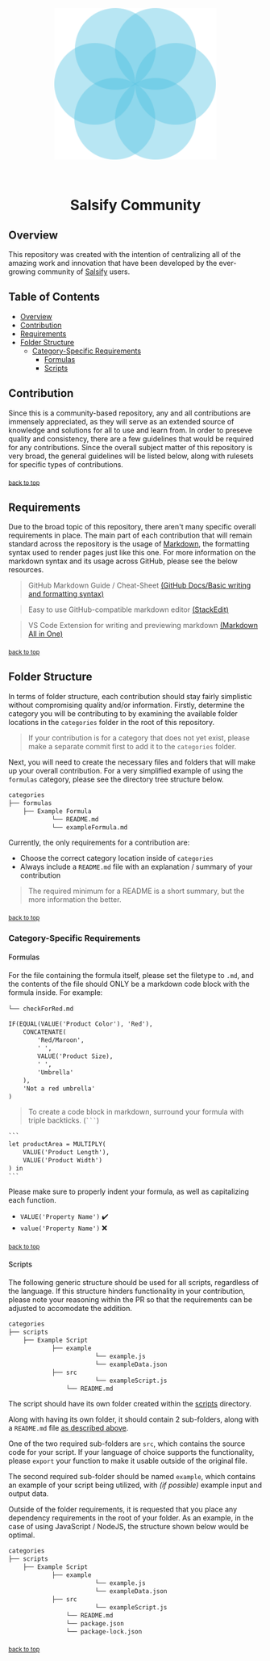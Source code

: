 <p align="center">
	<img height="300" src="/assets/readme/salsify-logo.png">
</p>

<br>

<h1 align="center">Salsify Community</h1>

## Overview
This repository was created with the intention of centralizing all of the amazing work and innovation that have been developed by the ever-growing community of [Salsify](https://www.salsify.com/) users.

## Table of Contents

- [Overview](#overview)
- [Contribution](#contribution)
- [Requirements](#requirements)
- [Folder Structure](#folder-structure)
	- [Category-Specific Requirements](#category-specific-requirements)
    	- [Formulas](#formulas)
    	- [Scripts](#scripts)

## Contribution
Since this is a community-based repository, any and all contributions are immensely appreciated, as they will serve as an extended source of knowledge and solutions for all to use and learn from.
In order to preseve quality and consistency, there are a few guidelines that would be required for any contributions. Since the overall subject matter of this repository is very broad, the general guidelines will be listed below, along with rulesets for specific types of contributions.

<sub>[back to top](#table-of-contents)</sub>

## Requirements
Due to the broad topic of this repository, there aren't many specific overall requirements in place. The main part of each contribution that will remain standard across the repository is the usage of [Markdown](https://www.markdownguide.org/getting-started/), the formatting syntax used to render pages just like this one.
For more information on the markdown syntax and its usage across GitHub, please see the below resources.
> GitHub Markdown Guide / Cheat-Sheet [(GitHub Docs/Basic writing and formatting syntax)](https://docs.github.com/en/free-pro-team@latest/github/writing-on-github/basic-writing-and-formatting-syntax)

> Easy to use GitHub-compatible markdown editor [(StackEdit)](https://stackedit.io/)

> VS Code Extension for writing and previewing markdown [(Markdown All in One)](https://marketplace.visualstudio.com/items?itemName=yzhang.markdown-all-in-one)

<sub>[back to top](#table-of-contents)</sub>

## Folder Structure
In terms of folder structure, each contribution should stay fairly simplistic without compromising quality and/or information. Firstly, determine the category you will be contributing to by examining the available folder locations in the `categories` folder in the root of this repository.
> If your contribution is for a category that does not yet exist, please make a separate commit first to add it to the `categories` folder.

Next, you will need to create the necessary files and folders that will make up your overall contribution. For a very simplified example of using the `formulas` category, please see the directory tree structure below.

```
categories
├── formulas
    ├── Example Formula
	    	└── README.md
	    	└── exampleFormula.md
```

Currently, the only requirements for a contribution are:

- Choose the correct category location inside of `categories`
-  Always include a `README.md` file with an explanation / summary of your contribution
> The required minimum for a README is a short summary, but the more information the better.

<sub>[back to top](#table-of-contents)</sub>

### Category-Specific Requirements

<h4 id="formulas" style="font-weight: 500;">Formulas</h4>

For the file containing the formula itself, please set the filetype to `.md`, and the contents of the file should ONLY be a markdown code block with the formula inside. For example:

`└── checkForRed.md`
```
IF(EQUAL(VALUE('Product Color'), 'Red'),
	CONCATENATE(
		'Red/Maroon',
		' ',
		VALUE('Product Size),
		' ',
		'Umbrella'
	),
	'Not a red umbrella'
)
```
> To create a code block in markdown, surround your formula with triple backticks. (` ``` `)
````
```
let productArea = MULTIPLY(
	VALUE('Product Length'),
	VALUE('Product Width')
) in
```
````

Please make sure to properly indent your formula, as well as capitalizing each function.

- `VALUE('Property Name')` ✔️
- `value('Property Name')` ❌

<sub>[back to top](#table-of-contents)</sub>

<h4 id="scripts" style="font-weight: 500;">Scripts</h4>
The following generic structure should be used for all scripts, regardless of the language. If this structure hinders functionality in your contribution, please note your reasoning within the PR so that the requirements can be adjusted to accomodate the addition.

```
categories
├── scripts
    ├── Example Script
	    	├── example
						└── example.js
						└── exampleData.json
	    	├── src
						└── exampleScript.js
				└── README.md
```
The script should have its own folder created within the [scripts](https://github.com/nick-w-nick/salsify-community/tree/master/categories/scripts) directory.

Along with having its own folder, it should contain 2 sub-folders, along with a `README.md` file [as described above](#folder-structure).

One of the two required sub-folders are `src`, which contains the source code for your script. If your language of choice supports the functionality, please `export` your function to make it usable outside of the original file.

The second required sub-folder should be named `example`, which contains an example of your script being utilized, with _(if possible)_ example input and output data.

Outside of the folder requirements, it is requested that you place any dependency requirements in the root of your folder.
As an example, in the case of using JavaScript / NodeJS, the structure shown below would be optimal.
```
categories
├── scripts
    ├── Example Script
	    	├── example
						└── example.js
						└── exampleData.json
	    	├── src
						└── exampleScript.js
				└── README.md
				└── package.json
				└── package-lock.json
```

<sub>[back to top](#table-of-contents)</sub>